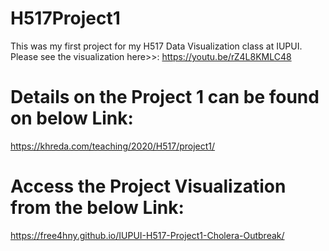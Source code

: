# H517Project1
This was my first project for my H517 Data Visualization class at IUPUI. Please see the visualization here>>:
https://youtu.be/rZ4L8KMLC48

Details on the Project 1 can be found on below Link:
============================================
https://khreda.com/teaching/2020/H517/project1/


Access the Project Visualization from the below Link:
====================================================
https://free4hny.github.io/IUPUI-H517-Project1-Cholera-Outbreak/
